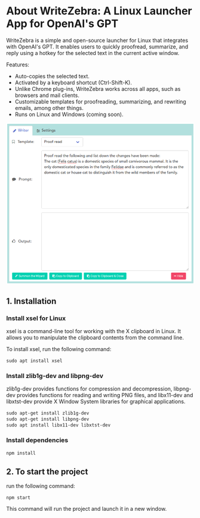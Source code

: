 # About WriteZebra: A Linux Launcher App for OpenAI's GPT
WriteZebra is a simple and open-source launcher for Linux that integrates with OpenAI's GPT. It enables users to quickly proofread, summarize, and reply using a hotkey for the selected text in the current active window.

Features:
- Auto-copies the selected text.
- Activated by a keyboard shortcut (Ctrl-Shift-K).
- Unlike Chrome plug-ins, WriteZebra works across all apps, such as browsers and mail clients.
- Customizable templates for proofreading, summarizing, and rewriting emails, among other things.
- Runs on Linux and Windows (coming soon).

<img src="screenshot.png" width="600px">

## 1. Installation

### Install xsel for Linux
xsel is a command-line tool for working with the X clipboard in Linux. It allows you to manipulate the clipboard contents from the command line.

To install xsel, run the following command:

```
sudo apt install xsel
```


### Install zlib1g-dev and libpng-dev
zlib1g-dev provides functions for compression and decompression, libpng-dev provides functions for reading and writing PNG files, and libx11-dev and libxtst-dev provide X Window System libraries for graphical applications.
```
sudo apt-get install zlib1g-dev
sudo apt-get install libpng-dev
sudo apt install libx11-dev libxtst-dev
```


### Install dependencies
```
npm install
```


## 2. To start the project

run the following command:
```
npm start
```

This command will run the project and launch it in a new window.